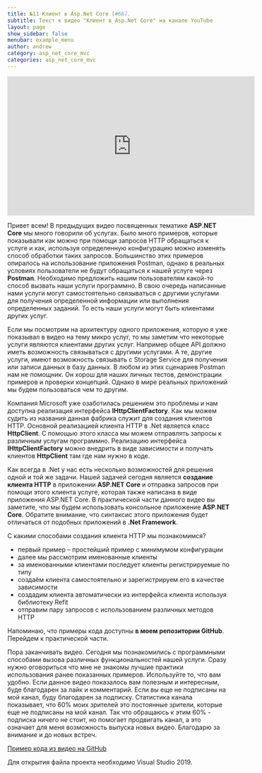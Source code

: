 ```yaml
---
title: №11 Клиент в Asp.Net Core [#66]. 
subtitle: Текст к видео "Клиент в Asp.Net Core" на канале YouTube
layout: page
show_sidebar: false
menubar: example_menu
author: andrew
category: asp_net_core_mvc
categories: asp_net_core_mvc
---
```


<center>
<iframe width="560" height="315" src="https://www.youtube.com/embed/Rl58ZM0Onp8" 
frameborder="0" allow="accelerometer; autoplay; 
encrypted-media; gyroscope; picture-in-picture" allowfullscreen></iframe>
</center>

Привет всем! В предыдущих видео посвященных тематике  **ASP.NET Core** мы много говорили об услугах. Было много примеров, которые показывали как можно при помощи запросов HTTP 
обращаться к услуге и как, используя определенную конфигурацию можно изменять способ обработки таких запросов.  Большинство этих примеров опиралось на использование 
приложения Postman, однако в реальных условиях пользователи не будут обращаться к нашей услуге через **Postman**. Необходимо предложить нашим пользователям какой-то способ 
вызвать наши услуги программно. В свою очередь написанные нами услуги могут самостоятельно связываться с другими услугами для получения определенной информации или 
выполнения определенных заданий. То есть наши услуги могут быть клиентами других услуг. 

Если мы посмотрим на архитектуру одного приложения, которую я уже показывал в видео на тему микро услуг, то мы заметим что некоторые услуги являются клиентами других услуг. 
Например общее API должно иметь возможность связываться с другими услугами. А те, другие услуги, имеют возможность связывать с Storage Service для получения или записи 
данных в базу данных. В любом из этих сценариев Postman нам не помощник. Он хорош для наших личных тестов, демонстрации примеров и проверки концепций. Однако в мире 
реальных приложений мы будем пользоваться чем то другим.

Компания Microsoft уже озаботилась решением это проблемы и нам доступна реализация интерфейса **IHttpClientFactory**.  Как мы можем судить из названия данная фабрика служит 
для создания клиентов HTTP. Основной реализацией клиента HTTP в .Net является класс **HttpClient**. С помощью этого класса мы можем отправлять запросы к различным услугам 
программно. Реализацию интерфейса **IHttpClientFactory** можно внедрить в виде зависимости и получать клиентов **HttpClient**  там где нам нужно в коде.

Как всегда в .Net у нас есть несколько возможностей для решения одной и той же задачи. Нашей задачей сегодня является **создание клиента HTTP** в приложении **ASP.NET Core** 
и отправка запросов при помощи этого клиента услуге, которая также написана в виде приложения ASP.NET Core. В практической части данного видео вы заметите, что мы 
будем использовать консольное приложение **ASP.NET Core**. Обратите внимание, что синтаксис этого приложения будет отличаться от подобных приложений в **.Net Framework**. 

С какими способами создания клиента HTTP мы познакомимся?

 - первый пример – простейший пример с минимумом конфигурации
 - далее мы рассмотрим именованные клиенты
 - за именованными клиентами последует клиенты регистрируемые по типу
 - создаём клиента самостоятельно и зарегистрируем его в качестве зависимости
 - создадим клиента автоматически из интерфейса клиента используя библиотеку Refit
 - отправим пару запросов с использованием различных методов HTTP
 
Напоминаю, что примеры кода доступны **в моем репозитории GitHub**. Перейдем к практической части.

Пора заканчивать видео. Сегодня мы познакомились с программными способами вызова различных функциональностей нашей услуги. Сразу нужно оговориться что мне не знакомы 
лучшие практики использования ранее показанных примеров. Используйте то, что вам удобно. Если данное видео показалось вам полезным и интересным, буде благодарен за 
лайк и комментарий. Если вы еще не подписаны на мой канал, буду благодарен за подписку. Статистика канала показывает, что 60% моих зрителей это постоянные зрители, 
которые еще не подписаны на мой канал. Так что обращаюсь к этим 60% - подписка ничего не стоит, но помогает продвигать канал, а это означает для меня возможность 
выпуска новых видео. Благодарю за внимание и до новых встреч.

<a href ="https://github.com/ashyrokoriadov/youtube-http-client-example" target="_blank">Пример кода из видео на GitHub</a><br/>

Для открытия файла проекта необходимо Visual Studio 2019.